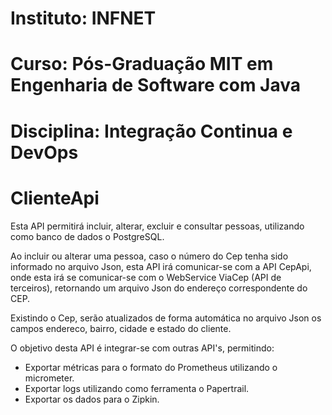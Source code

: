 # Instituto: INFNET

# Curso: Pós-Graduação MIT em Engenharia de Software com Java

# Disciplina: Integração Continua e DevOps

# ClienteApi

Esta API permitirá incluir, alterar, excluir e consultar pessoas, utilizando como banco de dados o PostgreSQL.

Ao incluir ou alterar uma pessoa, caso o número do Cep tenha sido informado no arquivo Json, esta API irá comunicar-se com a API CepApi, onde esta irá se comunicar-se com o WebService ViaCep (API de terceiros), retornando um arquivo Json do endereço correspondente do CEP. 

Existindo o Cep, serão atualizados de forma automática no arquivo Json os campos endereco, bairro, cidade e estado do cliente.

O objetivo desta API é integrar-se com outras API's, permitindo:

- Exportar métricas para o formato do Prometheus utilizando o micrometer.
- Exportar logs utilizando como ferramenta o Papertrail.
- Exportar os dados para o Zipkin.

